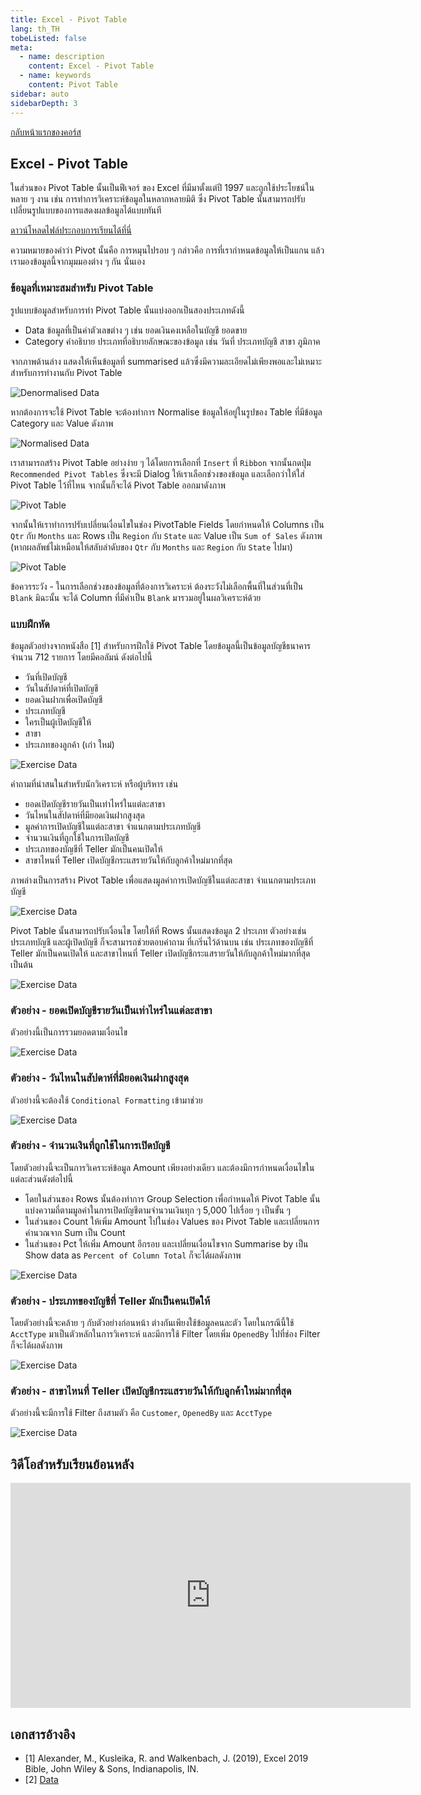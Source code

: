 ```yaml
---
title: Excel - Pivot Table
lang: th_TH
tobeListed: false
meta:
  - name: description
    content: Excel - Pivot Table
  - name: keywords
    content: Pivot Table
sidebar: auto
sidebarDepth: 3
---
```

[กลับหน้าแรกของคอร์ส](/courses/is281/)

## Excel - Pivot Table

ในส่วนของ Pivot Table นั้นเป็นฟีเจอร์ ของ Excel ที่มีมาตั้งแต่ปี 1997 และถูกใช้ประโยชน์ในหลาย ๆ งาน เช่น การทำการวิเคราะห์ข้อมูลในหลากหลายมิติ ซึ่ง Pivot Table นั้นสามารถปรับเปลี่ยนรูปแบบของการแสดงผลข้อมูลได้แบบทันที

[ดาวน์โหลดไฟล์ประกอบการเรียนได้ที่นี่](/assets/is281/xls/04-PivotTable.xlsx)

ความหมายของคำว่า Pivot นั้นคือ การหมุนไปรอบ ๆ กล่าวคือ การที่เรากำหนดข้อมูลให้เป็นแกน แล้วเรามองข้อมูลนี้จากมุมมองต่าง ๆ กัน นั่นเอง

### ข้อมูลที่เหมาะสมสำหรับ Pivot Table

รูปแบบข้อมูลสำหรับการทำ Pivot Table นั้นแบ่งออกเป็นสองประเภทดังนี้

- Data ข้อมูลที่เป็นค่าตัวเลขต่าง ๆ เช่น ยอดเงินคงเหลือในบัญชี ยอดขาย
- Category คำอธิบาย ประเภทที่อธิบายลักษณะของข้อมูล เช่น วันที่ ประเภทบัญชี สาขา ภูมิภาค

จากภาพด้านล่าง แสดงให้เห็นข้อมูลที่ summarised แล้วซึ่งมีความละเอียดไม่เพียงพอและไม่เหมาะสำหรับการทำงานกับ Pivot Table

![Denormalised Data](/assets/is281/excel-04-01-denormalised-data.png)

หากต้องการจะใช้ Pivot Table จะต้องทำการ Normalise ข้อมูลให้อยู่ในรูปของ Table ที่มีข้อมูล Category และ Value ดังภาพ

![Normalised Data](/assets/is281/excel-04-02-normalised-data.png)

เราสามารถสร้าง Pivot Table อย่างง่าย ๆ ได้โดยการเลือกที่ `Insert` ที่ `Ribbon` จากนั้นกดปุ่ม `Recommended Pivot Tables` ซึ่งจะมี Dialog ให้เราเลือกช่วงของข้อมูล และเลือกว่าให้ใส่ Pivot Table ไว้ที่ไหน จากนั้นก็จะได้ Pivot Table ออกมาดังภาพ

![Pivot Table](/assets/is281/excel-04-03-recommended-pivot.png)

จากนั้นให้เราทำการปรับเปลี่ยนเงื่อนไขในช่อง PivotTable Fields โดยกำหนดให้ Columns เป็น `Qtr` กับ `Months` และ Rows เป็น `Region` กับ `State` และ Value เป็น `Sum of Sales` ดังภาพ (หากผลลัพธ์ไม่เหมือนให้สลับลำดับของ `Qtr` กับ `Months` และ `Region` กับ `State` ไปมา)

![Pivot Table](/assets/is281/excel-04-04-pivot.png)

ข้อควรระวัง - ในการเลือกช่วงของข้อมูลที่ต้องการวิเคราะห์ ต้องระวังไม่เลือกพื้นที่ในส่วนที่เป็น `Blank` มิฉะนั้น จะได้ Column ที่มีค่าเป็น `Blank` มารวมอยู่ในผลวิเคราะห์ด้วย

### แบบฝึกหัด

ข้อมูลตัวอย่างจากหนังสือ [1] สำหรับการฝึกใช้ Pivot Table โดยข้อมูลนี้เป็นข้อมูลบัญชีธนาคารจำนวน 712 รายการ โดยมีคอลัมน์ ดังต่อไปนี้

- วันที่เปิดบัญชี
- วันในสัปดาห์ที่เปิดบัญชี
- ยอดเงินฝากเพื่อเปิดบัญชี
- ประเภทบัญชี
- ใครเป็นผู้เปิดบัญชีให้
- สาขา
- ประเภทของลูกค้า (เก่า ใหม่)

![Exercise Data](/assets/is281/excel-04-05-exercise-data.png)

คำถามที่น่าสนในสำหรับนักวิเคราะห์ หรือผู้บริหาร เช่น

- ยอดเปิดบัญชีรายวันเป็นเท่าไหร่ในแต่ละสาขา
- วันไหนในสัปดาห์ที่มียอดเงินฝากสูงสุด
- มูลค่าการเปิดบัญชีในแต่ละสาขา จำแนกตามประเภทบัญชี
- จำนวนเงินที่ถูกใช้ในการเปิดบัญชี
- ประเภทของบัญชีที่ Teller มักเป็นคนเปิดให้
- สาขาไหนที่ Teller เปิดบัญชีกระแสรายวันให้กับลูกค้าใหม่มากที่สุด

ภาพล่างเป็นการสร้าง Pivot Table เพื่อแสดงมูลค่าการเปิดบัญชีในแต่ละสาขา จำแนกตามประเภทบัญชี

![Exercise Data](/assets/is281/excel-04-06-exercise.png)

Pivot Table นั้นสามารถปรับเงื่อนไข โดยให้ที่ Rows นั้นแสดงข้อมูล 2 ประเภท ตัวอย่างเช่น ประเภทบัญชี และผู้เปิดบัญชี ก็จะสามารถช่วยตอบคำถาม ที่เกริ่นไว้ด้านบน เช่น ประเภทของบัญชีที่ Teller มักเป็นคนเปิดให้ และสาขาไหนที่ Teller เปิดบัญชีกระแสรายวันให้กับลูกค้าใหม่มากที่สุด เป็นต้น

![Exercise Data](/assets/is281/excel-04-07-exercise.png)

### ตัวอย่าง - ยอดเปิดบัญชีรายวันเป็นเท่าไหร่ในแต่ละสาขา

ตัวอย่างนี้เป็นการรวมยอดตามเงื่อนไข

![Exercise Data](/assets/is281/excel-04-08-exercise.png)

### ตัวอย่าง - วันไหนในสัปดาห์ที่มียอดเงินฝากสูงสุด

ตัวอย่างนี้จะต้องใช้ `Conditional Formatting` เข้ามาช่วย

![Exercise Data](/assets/is281/excel-04-09-exercise.png)

### ตัวอย่าง - จำนวนเงินที่ถูกใช้ในการเปิดบัญชี

โดยตัวอย่างนี้จะเป็นการวิเคราะห์ข้อมูล Amount เพียงอย่างเดียว และต้องมีการกำหนดเงื่อนไขในแต่ละส่วนดังต่อไปนี้

- โดยในส่วนของ Rows นั้นต้องทำการ Group Selection เพื่อกำหนดให้ Pivot Table นั้นแบ่งความถี่ตามมูลค่าในการเปิดบัญชีตามจำนวนเงินทุก ๆ 5,000 ไปเรื่อย ๆ เป็นขั้น ๆ
- ในส่วนของ Count ให้เพิ่ม Amount ไปในช่อง Values ของ Pivot Table และเปลี่ยนการคำนวณจาก Sum เป็น Count
- ในส่วนของ Pct ให้เพิ่ม Amount อีกรอบ และเปลี่ยนเงื่อนไขจาก Summarise by เป็น Show data as `Percent of Column Total` ก็จะได้ผลดังภาพ

![Exercise Data](/assets/is281/excel-04-10-exercise.png)

### ตัวอย่าง - ประเภทของบัญชีที่ Teller มักเป็นคนเปิดให้

โดยตัวอย่างนี้จะคล้าย ๆ กับตัวอย่างก่อนหน้า ต่างกันเพียงใช้ข้อมูลคนละตัว โดยในกรณีนี้ใช้ `AcctType` มาเป็นตัวหลักในการวิเคราะห์ และมีการใช้ Filter โดยเพิ่ม `OpenedBy` ไปที่ช่อง Filter ก็จะได้ผลดังภาพ

![Exercise Data](/assets/is281/excel-04-11-exercise.png)

### ตัวอย่าง - สาขาไหนที่ Teller เปิดบัญชีกระแสรายวันให้กับลูกค้าใหม่มากที่สุด

ตัวอย่างนี้จะมีการใช้ Filter ถึงสามตัว คือ `Customer`, `OpenedBy` และ `AcctType`

![Exercise Data](/assets/is281/excel-04-12-exercise.png)

## วิดีโอสำหรับเรียนย้อนหลัง

<iframe id="ytplayer" type="text/html" width="640" height="360"
  src="https://www.youtube.com/embed/9DUPHmen4xM?autoplay=0&origin=https://mentor2code.com"
  frameborder="0"></iframe>

## เอกสารอ้างอิง

- [1] Alexander, M., Kusleika, R. and Walkenbach, J. (2019), Excel 2019 Bible, John Wiley & Sons, Indianapolis, IN.
- [2] [Data](<https://media.wiley.com/product_ancillary/89/11195147/DOWNLOAD/Complete%20book_Worksheet.zip>)

